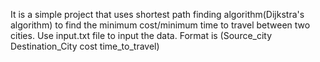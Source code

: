 It is a simple project that uses shortest path finding algorithm(Dijkstra's algorithm) to find the minimum cost/minimum time to travel between two cities.
Use input.txt file to input the data. Format is (Source_city Destination_City cost time_to_travel)
